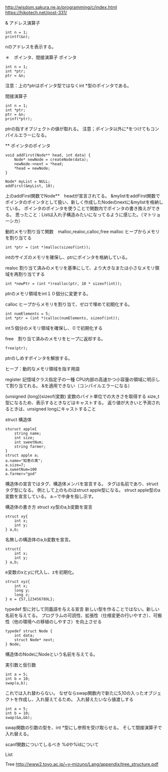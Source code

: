http://wisdom.sakura.ne.jp/programming/c/index.html
https://hikotech.net/post-331/

& アドレス演算子
```
int n = 1;
printf(&n);
```
nのアドレスを表示する。

＊　ポインタ、間接演算子
ポインタ
```
int n = 1;
int *ptr;
ptr = &n;
```
注意：上の*ptrはポインタ型ではなくint *型のポインタである。

間接演算子
```
int n = 1;
int *ptr;
ptr = &n;
prinf(*ptr);
```
ptrの指すオブジェクトの値が取れる。
注意；ポインタ以外に*をつけてもコンパイルエラーになる。

** ポインタのポインタ
```
void addFirst(Node** head, int data) {
    Node* newNode = createNode(data);
    newNode->next = *head;
    *head = newNode;
}

Node* myList = NULL;
addFirst(&myList, 10);
```
上のaddFirst関数でNode**　headが宣言されてる。
&mylistをaddFirst関数でポインタのポインタとして扱い、新しく作成したNodeのnextに&mylistを格納している。
ポインタのポインタを使うことで関数内でポインタの書き換えができる。
思ったこと：Listは入れ子構造みたいになってるように感じた。（マトリョーシカ）

動的メモリ割り当て関数　malloc,realoc,calloc,free
malloc ヒープからメモリを割り当てる
```
int *ptr = (int *)malloc(sizeof(int));
```
intのサイズのメモリを確保し、ptrにポインタを格納している。

realoc 割り当て済みのメモリを基準にして、より大きなまたは小さなメモリ領域を再割り当てする
```
int *newPtr = (int *)realloc(ptr, 10 * sizeof(int));
```
ptrのメモリ領域をint１０個分に変更する。

calloc ヒープからメモリを割り当て、ゼロで埋めて初期化する。
```
int numElements = 5;
int *ptr = (int *)calloc(numElements, sizeof(int));
```
int５個分のメモリ領域を確保し、０で初期化する

free　割り当て済みのメモリをヒープに返却する。
```
free(ptr);
```
ptrのしめすポインタを解放する。

ヒープ：動的なメモリ領域を指す用語

register 記憶域クラス指定子の一種
CPU内部の高速かつ小容量の領域に明示して割り当てれる。
&を適用できない（コンパイルエラーになる）

(unsigned {long})sizeof(変数)
変数のバイト単位での大きさを取得する
size_t型になるため、表示するときなどはキャストする。
返り値が大きいと予測されるときは、unsigned longにキャストすること

struct 構造体
```
sturuct apple{
    string name;
    int size;
    int sweetNum;
    string farmer;
}
struct apple a;
a.name="知恵の実";
a.size=7;
a.sweetNum=100
a.farmer="god"
```
構造体の宣言ではタグ、構造体メンバを宣言する。
タグは名前であり、struct タグ型になる。
例として上のものはstruct apple型になる。
struct apple型のa変数を宣言している。
a.~で中身を指し示す。

構造体の書き方
struct xy型のa,b変数を宣言
```
struct xy{
    int x;
    int y;
} a,b;
```
名無しの構造体のa,b変数を宣言。
```
struct{
    int x;
    int y;
} a,b;
```
e変数のxとyに代入し、zを初期化。
```
struct xyz{
    int x;
    long y;
    long z;
} e = {57,123456789L};
```

typedef
型に対して同義語を与える宣言
新しい型を作ることではない。新しい名前を与えてる。
プログラムの可読性、拡張性（仕様変更の行いやすさ）、可搬性（他の環境への移植のしやすさ）を向上させる
```
typedef struct Node {
    int data;
    struct Node* next;
} Node;
```
構造体のNodeにNodeという名前を与えてる。

実引数と仮引数
```
int a = 5;
int b = 10;
swap(a,b);
```
これでは入れ替わらない。
なぜならswap関数内で新たに5,10の入ったオブジェクトを作成し、入れ替えてるため。
入れ替えたいなら値渡しする

```
int a = 5;
int b = 10;
swap(&a,&b);
```
swap関数の引数の型を、int *型にし参照を受け取らせる。
そして間接演算子で入れ替える。

scanf関数についてしるべき
%dや%ldについて

List

Tree
http://www2.toyo.ac.jp/~y-mizuno/Lang/appendix/tree_structure.pdf